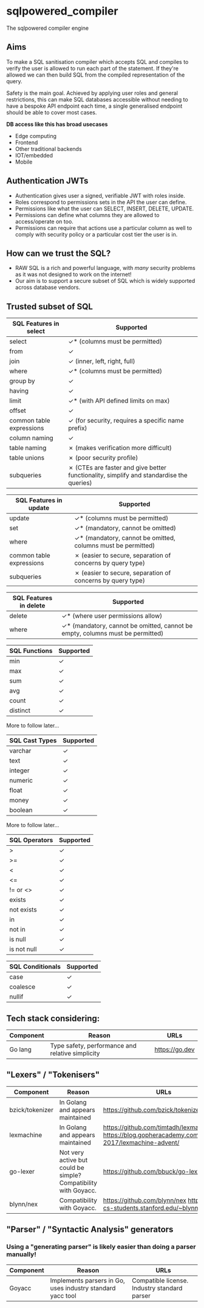 # sqlpowered_compiler
The sqlpowered compiler engine

## Aims
To make a SQL sanitisation compiler which accepts SQL and compiles to verify the user is allowed to run each part of the statement. If they're allowed we can then build SQL from the compiled representation of the query. 

Safety is the main goal. Achieved by applying user roles and general restrictions, this can make SQL databases accessible without needing to have a bespoke API endpoint each time, a single generalised endpoint should be able to cover most cases. 

**DB access like this has broad usecases**
- Edge computing
- Frontend
- Other traditional backends
- IOT/embedded
- Mobile

## Authentication JWTs

- Authentication gives user a signed, verifiable JWT with roles inside.
- Roles correspond to permissions sets in the API the user can define.
- Permissions like what the user can SELECT, INSERT, DELETE, UPDATE.
- Permissions can define what columns they are allowed to access/operate on too.
- Permissions can require that actions use a particular column as well to comply with security policy or a particular cost tier the user is in.

## How can we trust the SQL?

- RAW SQL is a rich and powerful language, with *many* security problems as it was not designed to work on the internet!
- Our aim is to support a secure subset of SQL which is widely supported across database vendors.

## Trusted subset of SQL

| SQL Features in select    | Supported                   |
|---------------------------|-----------------------------|
| select                    | ✓* (columns must be permitted)|
| from                      | ✓ |
| join                      | ✓ (inner, left, right, full) |
| where                     | ✓* (columns must be permitted) |
| group by                  | ✓ |
| having                    | ✓ |
| limit                     | ✓* (with API defined limits on max) |
| offset                    | ✓ |
| common table expressions  | ✓ (for security, requires a specific name prefix) |
| column naming             | ✓ |
| table naming              | ✗ (makes verification more difficult) |
| table unions              | ✗ (poor security profile) |
| subqueries                | ✗ (CTEs are faster and give better functionality, simplify and standardise the queries) |

| SQL Features in update    | Supported                   |
|---------------------------|-----------------------------|
| update                    | ✓* (columns must be permitted) |
| set                       | ✓* (mandatory, cannot be omitted) |
| where                     | ✓* (mandatory, cannot be omitted, columns must be permitted) |
| common table expressions  | ✗ (easier to secure, separation of concerns by query type) |
| subqueries                | ✗ (easier to secure, separation of concerns by query type) |

| SQL Features in delete    | Supported                   |
|---------------------------|-----------------------------|
| delete                    | ✓* (where user permissions allow) |
| where                     | ✓* (mandatory, cannot be omitted, cannot be empty, columns must be permitted) |


| SQL Functions             | Supported                   |
|---------------------------|-----------------------------|
| min                       | ✓ |
| max                       | ✓ |
| sum                       | ✓ |
| avg                       | ✓ |
| count                     | ✓ |
| distinct                  | ✓ |
More to follow later...

| SQL Cast Types            | Supported                   |
|---------------------------|-----------------------------|
| varchar                   | ✓ |
| text                      | ✓ |
| integer                   | ✓ |
| numeric                   | ✓ |
| float                     | ✓ |
| money                     | ✓ |
| boolean                   | ✓ |
More to follow later...


| SQL Operators             | Supported                   |
|---------------------------|-----------------------------|
| >                         | ✓ |
| >=                        | ✓ |
| <                         | ✓ |
| <=                        | ✓ |
| != or <>                  | ✓ |
| exists                    | ✓ |
| not exists                | ✓ |
| in                        | ✓ |
| not in                    | ✓ |
| is null                   | ✓ |
| is not null               | ✓ |

| SQL Conditionals          | Supported                   |
|---------------------------|-----------------------------|
| case                      | ✓ |
| coalesce                  | ✓ |
| nullif                    | ✓ |


## Tech stack considering:
| Component | Reason | URLs |
|-----------|--------|------|
| Go lang   | Type safety, performance and relative simplicity | https://go.dev |



## "Lexers" / "Tokenisers"
| Component | Reason | URLs |
|-----------|--------|------|
| bzick/tokenizer | In Golang and appears maintained | https://github.com/bzick/tokenizer |
| lexmachine | In Golang and appears maintained | https://github.com/timtadh/lexmachine https://blog.gopheracademy.com/advent-2017/lexmachine-advent/ |
| go-lexer | Not very active but could be simple? Compatibility with Goyacc.| https://github.com/bbuck/go-lexer |
| blynn/nex | Compatibility with Goyacc. | https://github.com/blynn/nex http://www-cs-students.stanford.edu/~blynn//nex/ |


 

## "Parser" / "Syntactic Analysis" generators 
### Using a "generating parser" is likely easier than doing a parser manually!
| Component | Reason | URLs |
|-----------|--------|------|
| Goyacc    | Implements parsers in Go, uses industry standard yacc tool     |  Compatible license. Industry standard parser | https://pkg.go.dev/golang.org/x/tools/cmd/goyacc

